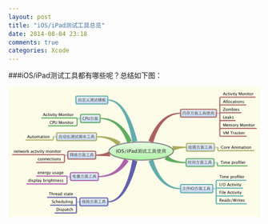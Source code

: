 ```yaml
---
layout: post
title: "iOS/iPad测试工具总览"
date: 2014-08-04 23:18
comments: true
categories: Xcode
---
```


###iOS/iPad测试工具都有哪些呢？总结如下图：

![image](/images/post/2014-08-04-ios-ipad-ce-shi-gong-ju-zong-lan/iOS-iPad-ce-shi-gong-ju-shi-yong.png)